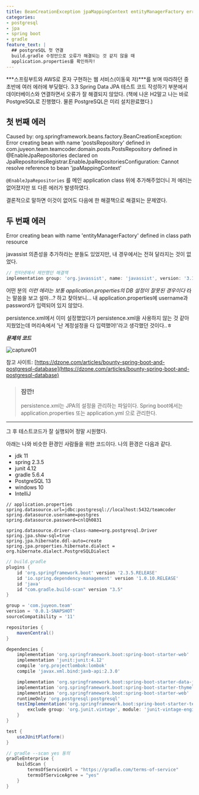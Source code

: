 ```yaml
---
title: BeanCreationException jpaMappingContext entityManagerFactory error(gradle spring boot+JPA+PostgreSQL)
categories:
- postgresql
- jpa
- spring boot
- gradle
feature_text: |
  ## postgreSQL 첫 연결
  build.gradle 수정만으로 오류가 해결되는 것 같지 않을 때
  application.properties를 확인하자!
---
```


***스프링부트와 AWS로 혼자 구현하는 웹 서비스(이동욱 저)***를 보며 따라하던 중 초반에 여러 에러에 부딪혔다.
3.3 Spring Data JPA 테스트 코드 작성하기 부분에서
데이터베이스와 연결하면서 오류가 잘 해결되지 않았다.
(책에 나온 H2말고 나는 바로 PostgreSQL로 진행했다. 물론 PostgreSQL은 미리 설치완료했다.)

<!-- more -->

## 첫 번째 에러
Caused by: org.springframework.beans.factory.BeanCreationException: Error creating bean with name 'postsRepository' defined in com.juyeon.team.teamcoder.domain.posts.PostsRepository defined in @EnableJpaRepositories declared on JpaRepositoriesRegistrar.EnableJpaRepositoriesConfiguration: Cannot resolve reference to bean 'jpaMappingContext'

`@EnableJpaRepositories`
를 메인 application class 위에 추가해주었더니 저 에러는 없어졌지만 또 다른 에러가 발생하였다.

결론적으로 말하면 이것이 없어도 다음에 한 해결책으로 해결되는 문제였다.

## 두 번째 에러
Error creating bean with name 'entityManagerFactory' defined in class path resource

javassist 의존성을 추가하라는 분들도 있었지만, 내 경우에서는 전혀 달라지는 것이 없었다.

```gradle
// 인터넷에서 제안했던 해결책
implementation group: 'org.javassist', name: 'javassist', version: '3.15.0-GA'
```

어떤 분의 *이런 에러는 보통 application.properties의 DB 설정이 잘못된 경우이다* 라는 말씀을 보고 설마...?
하고 찾아보니... 내 application.properties에 username과 password가 입력되어 있지 않았다.

persistence.xml에서 이미 설정했었다가 persistence.xml을 사용하지 않는 것 같아 지웠었는데
머리속에서 '난 계정설정을 다 입력했어!'라고 생각했던 것이다..ㅎ

***문제의 코드***

![capture01](https://user-images.githubusercontent.com/41712244/98366629-a36da100-2077-11eb-83fd-cca46435e7a3.png)

참고 사이트:
[https://dzone.com/articles/bounty-spring-boot-and-postgresql-database](https://dzone.com/articles/bounty-spring-boot-and-postgresql-database)



> ### 잠깐!
> persistence.xml는 JPA의 설정을 관리하는 파일이다.
> Spring boot에서는 application.properties 또는 application.yml 으로 관리한다.

----

그 후 테스트코드가 잘 실행되어 정말 시원했다.

아래는 나와 비슷한 환경인 사람들을 위한 코드이다.
나의 환경은 다음과 같다.
- jdk 11
- spring 2.3.5
- junit 4.12
- gradle 5.6.4
- PostgreSQL 13
- windows 10
- IntelliJ

```
// application.properties
spring.datasource.url=jdbc:postgresql://localhost:5432/teamcoder
spring.datasource.username=postgres
spring.datasource.password=cnlQh0831

spring.datasource.driver-class-name=org.postgresql.Driver
spring.jpa.show-sql=true
spring.jpa.hibernate.ddl-auto=create
spring.jpa.properties.hibernate.dialect = org.hibernate.dialect.PostgreSQLDialect
```

```gradle
// build.gradle
plugins {
	id 'org.springframework.boot' version '2.3.5.RELEASE'
	id 'io.spring.dependency-management' version '1.0.10.RELEASE'
	id 'java'
	id "com.gradle.build-scan" version "3.5"
}

group = 'com.juyeon.team'
version = '0.0.1-SNAPSHOT'
sourceCompatibility = '11'

repositories {
	mavenCentral()
}

dependencies {
	implementation 'org.springframework.boot:spring-boot-starter-web'
	implementation 'junit:junit:4.12'
	compile 'org.projectlombok:lombok'
	compile 'javax.xml.bind:jaxb-api:2.3.0'

	implementation 'org.springframework.boot:spring-boot-starter-data-jpa'
	implementation 'org.springframework.boot:spring-boot-starter-thymeleaf'
	implementation 'org.springframework.boot:spring-boot-starter-web'
	runtimeOnly 'org.postgresql:postgresql'
	testImplementation('org.springframework.boot:spring-boot-starter-test') {
		exclude group: 'org.junit.vintage', module: 'junit-vintage-engine'
	}
}

test {
	useJUnitPlatform()
}

// gradle --scan yes 동의
gradleEnterprise {
	buildScan {
		termsOfServiceUrl = "https://gradle.com/terms-of-service"
		termsOfServiceAgree = "yes"
	}
}
```